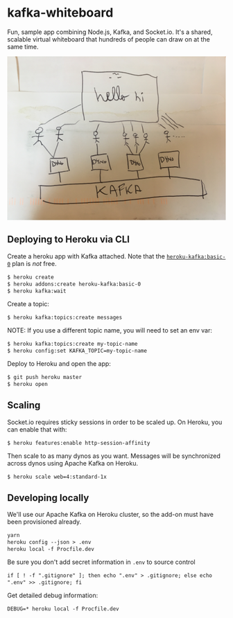 # kafka-whiteboard

Fun, sample app combining Node.js, Kafka, and Socket.io.  It's a shared, scalable virtual whiteboard that hundreds of people can draw on at the same time.

![Diagram](diagram.JPG)

## Deploying to Heroku via CLI

Create a heroku app with Kafka attached. Note that the [`heroku-kafka:basic-0`](https://elements.heroku.com/addons/heroku-kafka) plan is *not* free.

```
$ heroku create
$ heroku addons:create heroku-kafka:basic-0
$ heroku kafka:wait
```

Create a topic:

```
$ heroku kafka:topics:create messages
```

NOTE: If you use a different topic name, you will need to set an env var:
```
$ heroku kafka:topics:create my-topic-name
$ heroku config:set KAFKA_TOPIC=my-topic-name
```

Deploy to Heroku and open the app:

```
$ git push heroku master
$ heroku open
```

## Scaling

Socket.io requires sticky sessions in order to be scaled up.
On Heroku, you can enable that with:

```
$ heroku features:enable http-session-affinity
```

Then scale to as many dynos as you want. Messages will be synchronized across dynos using Apache Kafka on Heroku.

```
$ heroku scale web=4:standard-1x
```

## Developing locally

We'll use our Apache Kafka on Heroku cluster, so the add-on must have been provisioned already.

```
yarn
heroku config --json > .env
heroku local -f Procfile.dev
```
Be sure you don't add secret information in `.env` to source control
```
if [ ! -f ".gitignore" ]; then echo ".env" > .gitignore; else echo ".env" >> .gitignore; fi
```

Get detailed debug information:

```
DEBUG=* heroku local -f Procfile.dev
```
